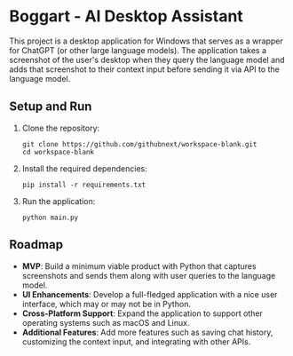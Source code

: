 # Boggart - AI Desktop Assistant

This project is a desktop application for Windows that serves as a wrapper for ChatGPT (or other large language models). The application takes a screenshot of the user's desktop when they query the language model and adds that screenshot to their context input before sending it via API to the language model.

## Setup and Run

1. Clone the repository:
    ```
    git clone https://github.com/githubnext/workspace-blank.git
    cd workspace-blank
    ```

2. Install the required dependencies:
    ```
    pip install -r requirements.txt
    ```

3. Run the application:
    ```
    python main.py
    ```

## Roadmap

- **MVP**: Build a minimum viable product with Python that captures screenshots and sends them along with user queries to the language model.
- **UI Enhancements**: Develop a full-fledged application with a nice user interface, which may or may not be in Python.
- **Cross-Platform Support**: Expand the application to support other operating systems such as macOS and Linux.
- **Additional Features**: Add more features such as saving chat history, customizing the context input, and integrating with other APIs.
